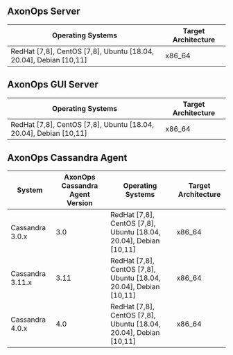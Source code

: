 
## AxonOps Server
Operating Systems                           | Target Architecture
-------------                               | -------------
RedHat [7,8], CentOS [7,8], Ubuntu [18.04, 20.04], Debian [10,11]  | x86_64

## AxonOps GUI Server
Operating Systems                           | Target Architecture
-------------                               | -------------
RedHat [7,8], CentOS [7,8], Ubuntu [18.04, 20.04], Debian [10,11]  | x86_64


## AxonOps Cassandra Agent
System           | AxonOps Cassandra Agent Version | Operating Systems                           | Target Architecture
--------------   | --------------                  | -------------                               | -------------
Cassandra 3.0.x  | 3.0                             |  RedHat [7,8], CentOS [7,8], Ubuntu [18.04, 20.04], Debian [10,11] | x86_64
Cassandra 3.11.x | 3.11                            |  RedHat [7,8], CentOS [7,8], Ubuntu [18.04, 20.04], Debian [10,11] | x86_64
Cassandra 4.0.x  | 4.0                             |  RedHat [7,8], CentOS [7,8], Ubuntu [18.04, 20.04], Debian [10,11] | x86_64

